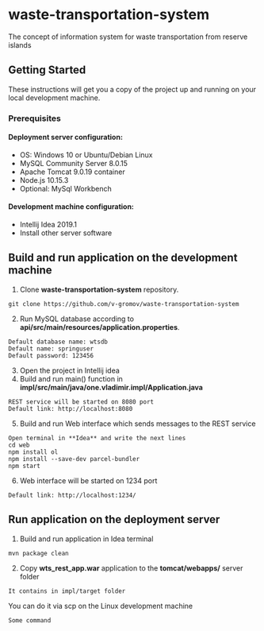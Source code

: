 # waste-transportation-system
The concept of information system for waste transportation from reserve islands

## Getting Started

These instructions will get you a copy of the project up and running on your local development machine.

### Prerequisites

#### Deployment server configuration:

* OS: Windows 10 or Ubuntu/Debian Linux
* MySQL Community Server 8.0.15
* Apache Tomcat 9.0.19 container
* Node.js 10.15.3
* Optional: MySql Workbench

#### Development machine configuration:

* Intellij Idea 2019.1
* Install other server software

## Build and run application on the development machine

1. Clone **waste-transportation-system** repository.
```
git clone https://github.com/v-gromov/waste-transportation-system
```
2. Run MySQL database according to **api/src/main/resources/application.properties**.
```
Default database name: wtsdb
Default name: springuser
Default password: 123456
```
3. Open the project in Intellij idea
4. Build and run main() function in **impl/src/main/java/one.vladimir.impl/Application.java**
```
REST service will be started on 8080 port
Default link: http://localhost:8080
```
5. Build and run Web interface which sends messages to the REST service
```
Open terminal in **Idea** and write the next lines
cd web
npm install ol
npm install --save-dev parcel-bundler
npm start
```
6. Web interface will be started on 1234 port
```
Default link: http://localhost:1234/
```

## Run application on the deployment server
1. Build and run application in Idea terminal
```
mvn package clean
```
2. Copy **wts_rest_app.war** application to the **tomcat/webapps/** server folder
```
It contains in impl/target folder
```
You can do it via scp on the Linux development machine
```
Some command
```
